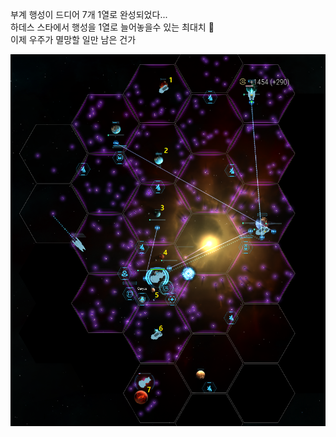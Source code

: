 부계 행성이 드디어 7개 1열로 완성되었다...  
하데스 스타에서 행성을 1열로 늘어놓을수 있는 최대치 :zany_face:  
이제 우주가 멸망할 일만 남은 건가  

![](../assets/20210315_Seven_Planets_Aligned.png)  
